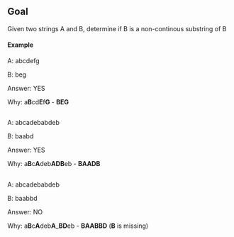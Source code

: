 ## Goal

Given two strings A and B, determine if B is a non-continous substring of B

#### Example 

 A: abcdefg
 
 B: beg
 
 Answer: YES
 
 Why: a**B**cd**E**f**G** - **BEG**
##
 A: abcadebabdeb
 
 B: baabd
 
 Answer: YES
 
 Why: a**B**c**A**deb**ADB**eb - **BAADB**
##
 A: abcadebabdeb
 
 B: baabbd
 
 Answer: NO 
 
 Why: a**B**c**A**deb**A**_**BD**eb - **BAABBD** (**B** is missing)
